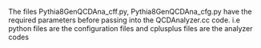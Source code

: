 The files Pythia8GenQCDAna_cff.py, Pythia8GenQCDAna_cfg.py have the required parameters before passing into the QCDAnalyzer.cc code. 
i.e python files are the configuration files and cplusplus files are the analyzer codes
